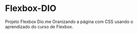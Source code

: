 # Flexbox-DIO
Projeto Flexbox Dio.me
Oranizando a página com CSS usando o aprendizado do curso de Flexbox.
